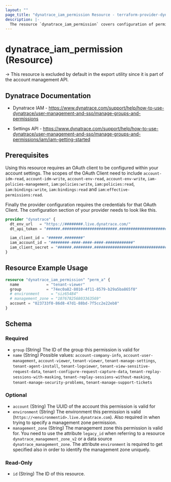 ```yaml
---
layout: ""
page_title: "dynatrace_iam_permission Resource - terraform-provider-dynatrace"
description: |-
  The resource `dynatrace_iam_permission` covers configuration of permissions for user groups via Account Management API for SaaS Accounts
---
```


# dynatrace_iam_permission (Resource)

-> This resource is excluded by default in the export utility since it is part of the account management API.

## Dynatrace Documentation

- Dynatrace IAM - https://www.dynatrace.com/support/help/how-to-use-dynatrace/user-management-and-sso/manage-groups-and-permissions

- Settings API - https://www.dynatrace.com/support/help/how-to-use-dynatrace/user-management-and-sso/manage-groups-and-permissions/iam/iam-getting-started

## Prerequisites

Using this resource requires an OAuth client to be configured within your account settings.
The scopes of the OAuth Client need to include `account-idm-read`, `account-idm-write`, `account-env-read`, `account-env-write`, `iam-policies-management`, `iam:policies:write`, `iam:policies:read`, `iam:bindings:write`, `iam:bindings:read` and `iam:effective-permissions:read`.

Finally the provider configuration requires the credentials for that OAuth Client.
The configuration section of your provider needs to look like this.
```terraform
provider "dynatrace" {
  dt_env_url   = "https://########.live.dynatrace.com/"
  dt_api_token = "######.########################.################################################################"  

  iam_client_id = "######.########"
  iam_account_id = "########-####-####-####-############"
  iam_client_secret = "######.########.################################################################"  
}
```

## Resource Example Usage

```terraform
resource "dynatrace_iam_permission" "perm_a" {
  name            = "tenant-viewer"
  group           = "74ec0a82-8010-4f11-8579-b29a5ba865f0"
  # environment     = "siz65484"
  # management_zone = "107678256803363569"
  account = "023733f0-86d8-47d1-88bd-7f5cc2e22eb8"
}

```

<!-- schema generated by tfplugindocs -->
## Schema

### Required

- `group` (String) The ID of the group this permission is valid for
- `name` (String) Possible values: `account-company-info`, `account-user-management`, `account-viewer`, `tenant-viewer`, `tenant-manage-settings`, `tenant-agent-install`, `tenant-logviewer`, `tenant-view-sensitive-request-data`, `tenant-configure-request-capture-data`, `tenant-replay-sessions-with-masking`, `tenant-replay-sessions-without-masking`, `tenant-manage-security-problems`, `tenant-manage-support-tickets`

### Optional

- `account` (String) The UUID of the account this permission is valid for
- `environment` (String) The environment this permission is valid (`https://<environmentid>.live.dynatrace.com`). Also required in when trying to specify a management zone permission.
- `management_zone` (String) The management zone this permission is valid for. You need to use the attribute `legacy_id` when referring to a resource `dynatrace_management_zone_v2` or a data source `dynatrace_management_zone`. The attribute `environment` is required to get specified also in order to identify the management zone uniquely.

### Read-Only

- `id` (String) The ID of this resource.
